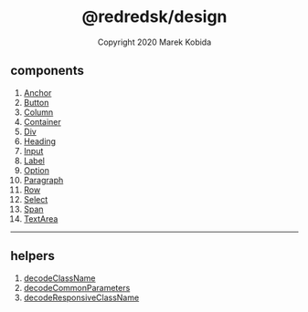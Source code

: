 <h1 align="center">@redredsk/design</h1>
<p align="center">Copyright 2020 Marek Kobida</p>

## components 

1. [Anchor](private/components/Anchor.tsx)
1. [Button](private/components/Button.tsx)
1. [Column](private/components/Column.tsx)
1. [Container](private/components/Container.tsx)
1. [Div](private/components/Div.tsx)
1. [Heading](private/components/Heading.tsx)
1. [Input](private/components/Input.tsx)
1. [Label](private/components/Label.tsx)
1. [Option](private/components/Option.tsx)
1. [Paragraph](private/components/Paragraph.tsx)
1. [Row](private/components/Row.tsx)
1. [Select](private/components/Select.tsx)
1. [Span](private/components/Span.tsx)
1. [TextArea](private/components/TextArea.tsx)

---

## helpers

1. [decodeClassName](private/helpers/decodeClassName.ts)
1. [decodeCommonParameters](private/helpers/decodeCommonParameters.ts)
1. [decodeResponsiveClassName](private/helpers/decodeResponsiveClassName.ts)
